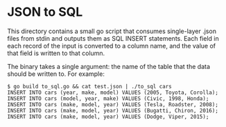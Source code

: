 # JSON to SQL

This directory contains a small go script that consumes single-layer .json files from stdin and outputs them as SQL INSERT statements. Each field in each record of the input is converted to a column name, and the value of that field is written to that column.

The binary takes a single argument: the name of the table that the data should be written to. For example:

```
$ go build to_sql.go && cat test.json | ./to_sql cars
INSERT INTO cars (year, make, model) VALUES (2005, Toyota, Corolla);
INSERT INTO cars (model, year, make) VALUES (Civic, 1998, Honda);
INSERT INTO cars (make, model, year) VALUES (Tesla, Roadster, 2008);
INSERT INTO cars (make, model, year) VALUES (Bugatti, Chiron, 2016);
INSERT INTO cars (make, model, year) VALUES (Dodge, Viper, 2015);
```
